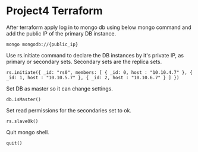 # Project4 Terraform


After terraform apply log in to mongo db using below mongo command and add the public IP of the primary DB instance. 

`mongo mongodb://{public_ip}`

Use rs.initiate command to declare the DB instances by it's private IP, as primary or secondary sets.
Secondary sets are the replica sets.

`rs.initiate({ _id: "rs0", members: [ { _id: 0, host : "10.10.4.7" }, { _id: 1, host : "10.10.5.7" }, { _id: 2, host : "10.10.6.7" } ] })`

Set DB as master so it can change settings.

`db.isMaster()`

Set read permissions for the secondaries set to ok.

`rs.slaveOk()`

Quit mongo shell.

`quit()`
